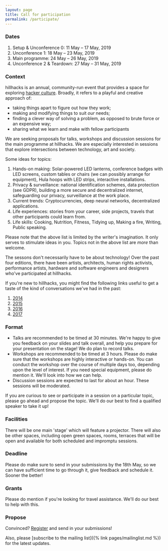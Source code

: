 ```yaml
---
layout: page
title: Call for participation
permalink: /participate/
---
```


### Dates

1. Setup & Unconference 0: 11 May – 17 May, 2019
2. Unconference 1: 18 May – 23 May, 2019
3. Main programme: 24 May – 26 May, 2019
4. Unconference 2 & Teardown: 27 May – 31 May, 2019

### Context

hillhacks is an annual, community-run event that provides a space for exploring [hacker culture](https://en.wikipedia.org/wiki/Hacker_culture). Broadly, it refers to a playful and creative approach of:

- taking things apart to figure out how they work;
- making and modifying things to suit _our_ needs;
- finding a clever way of solving a problem, as opposed to brute force or an expensive way;
- sharing what we learn and make with fellow participants

We are seeking proposals for talks, workshops and discussion sessions for the main programme at hillhacks. We are especially interested in sessions that explore intersections between technology, art and society.

Some ideas for topics:

1. Hands-on making: Solar-powered LED lanterns, conference badges with LED screens, custom tables or chairs (we can possibly arrange for equipment), Hula hoops with LED strips, interactive installations.
2. Privacy & surveillance: national identification schemes, data protection (see GDPR), building a more secure and decentralized internet, safeguarding our privacy, surveillance at the work place.
3. Current trends: Cryptocurrencies, deep neural networks, decentralized applications.
4. Life experiences: stories from your career, side projects, travels that other participants could learn from.
5. Life skills: Cooking, Nutrition, Fitness, Tidying up, Making a fire, Writing, Public speaking.

Please note that the above list is limited by the writer's imagination. It only serves to stimulate ideas in you. Topics not in the above list are _more_ than welcome.

The sessons don't necessarily have to be about technology! Over the past four editions, there have been artists, architects, human rights activists, performance artists, hardware and software engineers and designers who've participated at hillhacks.

If you're new to hillhacks, you might find the following links useful to get a taste of the kind of conversations we've had in the past:

1. [2014](https://attic.hillhacks.in/2014/summary)
2. [2015](https://attic.hillhacks.in/2015/summary)
3. [2016](https://attic.hillhacks.in/2016/summary)
4. [2017](https://osem.hillhacks.in/conferences/hillhacks2017/schedule/events)

### Format

- Talks are recommended to be timed at 30 minutes. We're happy to give you feedback on your slides and talk overall, and help you prepare for your presentation on the stage! We do plan to record talks.
- Workshops are recommended to be timed at 3 hours. Please do make sure that the workshops are highly interactive or hands-on. You can conduct the workshop over the course of multiple days too, depending upon the level of interest. If you need special equipment, please do mention it. We'll look into how we can help.
- Discussion sessions are expected to last for about an hour. These sessions will be moderated.

If you are curious to see or participate in a session on a particular topic, please go ahead and propose the topic. We'll do our best to find a qualified speaker to take it up! 

### Facilities

There will be one main 'stage' which will feature a projector. There will also be other spaces, including open green spaces, rooms, terraces that will be open and available for both scheduled and impromptu sessions.

### Deadline
Please do make sure to send in your submissions by the 18th May, so we can have sufficient time to go through it, give feedback and schedule it. Sooner the better!

### Grants
Please do mention if you're looking for travel assistance. We'll do our best to help with this.

### Propose

Convinced? [Register](https://osem.hillhacks.in/) and send in your submissions!

Also, please [subscribe to the mailing list]({% link pages/mailinglist.md %}) for the latest updates.
